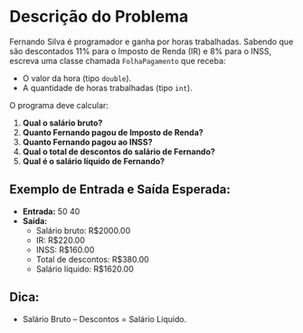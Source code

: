 # Descrição do Problema

Fernando Silva é programador e ganha por horas trabalhadas. Sabendo que são descontados 11% para o Imposto de Renda (IR) e 8% para o INSS, escreva uma classe chamada `FolhaPagamento` que receba:

- O valor da hora (tipo `double`).
- A quantidade de horas trabalhadas (tipo `int`).

O programa deve calcular:

1. **Qual o salário bruto?**
2. **Quanto Fernando pagou de Imposto de Renda?**
3. **Quanto Fernando pagou ao INSS?**
4. **Qual o total de descontos do salário de Fernando?**
5. **Qual é o salário líquido de Fernando?**

## Exemplo de Entrada e Saída Esperada:

- **Entrada:** 50 40
- **Saída:**
  - Salário bruto: R$2000.00
  - IR: R$220.00
  - INSS: R$160.00
  - Total de descontos: R$380.00
  - Salário líquido: R$1620.00

## Dica:

- Salário Bruto – Descontos = Salário Líquido.
